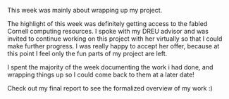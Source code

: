 This week was mainly about wrapping up my project.

The highlight of this week was definitely getting access to the fabled Cornell computing resources. I spoke with my DREU advisor and was invited to continue working on this project with her virtually so that I could make further progress. I was really happy to accept her offer, because at this point I feel only the fun parts of my project are left.

I spent the majority of the week documenting the work i had done, and wrapping things up so I could come back to them at a later date!

Check out my final report to see the formalized overview of my work :)